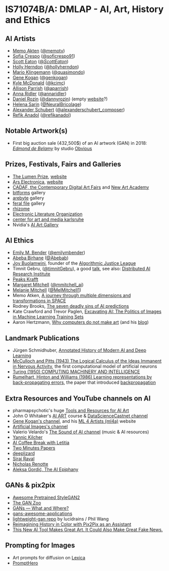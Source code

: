 # IS71074B/A: DMLAP - AI, Art, History and Ethics

<!---
Convert this to HTML with https://markdowntohtml.com
-->

## AI Artists

- [Memo Akten](https://www.memo.tv/) ([@memotv](https://twitter.com/memotv))
- [Sofia Crespo](https://sofiacrespo.com/) ([@soficrespo91](https://twitter.com/soficrespo91))
- [Scott Eaton](https://www.scott-eaton.com/) ([@_ScottEaton_](https://twitter.com/_ScottEaton_))
- [Holly Herndon](https://www.hollyherndon.com/) ([@hollyherndon](https://twitter.com/hollyherndon))
- [Mario Klingemann](https://quasimondo.com/) ([@quasimondo](https://twitter.com/quasimondo))
- [Gene Kogan](https://genekogan.com/) ([@genkogan](https://twitter.com/genekogan))
- [Kyle McDonald](https://kylemcdonald.net/) ([@kcimc](https://twitter.com/kcimc))
- [Allison Parrish](https://www.decontextualize.com/) ([@aparrish](https://friend.camp/@aparrish))
- [Anna Ridler](https://annaridler.com/) ([@annaridler](https://twitter.com/annaridler))
- [Daniel Rozin](https://bitforms.art/artist/daniel-rozin/) ([@dannyrozin](https://www.instagram.com/dannyrozin/?hl=en)) (empty [website](https://www.smoothware.com/)?)
- [Helena Sarin](https://www.neuralbricolage.com/) ([@NeuralBricolage](https://twitter.com/NeuralBricolage))
- [Alexander Schubert](https://www.alexanderschubert.net/) ([@alexanderschubert_composer](https://www.instagram.com/alexanderschubert_composer))
- [Refik Anadol](https://refikanadol.com/) ([@refikanadol](https://twitter.com/refikanadol))

## Notable Artwork(s)

- First big auction sale (432,500$) of an AI artwork (GAN) in 2018: [*Edmond de Belamy*](https://en.wikipedia.org/wiki/Edmond_de_Belamy) by studio [Obvious](https://obvious-art.com/)

## Prizes, Festivals, Fairs and Galleries

- [The Lumen Prize](https://www.youtube.com/@thelumenprize229), [website](https://www.lumenprize.com/)
- [Ars Electronica](https://www.youtube.com/@arselectronica), [website](https://ars.electronica.art/news/en/)
- [CADAF, the Contemporary Digital Art Fairs](https://www.youtube.com/@cadaf79) and [New Art Academy](https://www.newartacademy.com/)
- [bitforms](https://bitforms.art/) gallery
- [arebyte](https://www.arebyte.com/) gallery
- [feral file](https://feralfile.com/) gallery
- [rhizome](https://rhizome.org/)
- [Electronic Literature Organization](https://eliterature.org/)
- [center for art and media karlsruhe](https://zkm.de/en/keyword/digital-art)
- Nvidia's [AI Art Gallery](https://www.nvidia.com/en-us/research/ai-art-gallery/)

## AI Ethics

- [Emily M. Bender](https://faculty.washington.edu/ebender/) ([@emilymbender](https://twitter.com/emilymbender))
- [Abeba Birhane](https://abebabirhane.com/) ([@Abebab](https://abebabirhane.com/))
- [Joy Buolamwini](https://www.media.mit.edu/people/joyab/overview/), founder of the [Algorithmic Justice League](https://www.ajlunited.org)
- Timnit Gebru, ([@timnitGebru](https://twitter.com/timnitGebru)), a good [talk](https://www.youtube.com/watch?v=b_--xrN3eso), see also: [Distributed AI Research Institute](https://www.dair-institute.org/)
- [Peaks Krafft](https://www.arts.ac.uk/creative-computing-institute/people/peaks-krafft)
- [Margaret Mitchell](https://m-mitchell.com/) ([@mmitchell_ai](https://twitter.com/mmitchell_ai))
- [Melanie Mitchell](https://melaniemitchell.me/) ([@MelMitchell1](https://twitter.com/MelMitchell1))
- Memo Atken, [A journey through multiple dimensions and transformations in SPACE](https://medium.com/artists-and-machine-intelligence/a-journey-through-multiple-dimensions-and-transformations-in-space-the-final-frontier-d8435d81ca51)
- Rodney Brooks, [The seven deadly sins of AI predictions](https://www.technologyreview.com/2017/10/06/241837/the-seven-deadly-sins-of-ai-predictions/)
- Kate Crawford and Trevor Paglen, [Excavating AI: The Politics of Images in Machine Learning Training Sets](https://excavating.ai/)
- Aaron Hertzmann, [Why computers do not make art](https://medium.com/@aaronhertzmann/why-computers-do-not-make-art-6c7f9bff6b04) (and his [blog](https://aaronhertzmann.com))

## Landmark Publications

- Jürgen Schmidhuber, [Annotated History of Modern AI and Deep Learning](https://people.idsia.ch/~juergen/deep-learning-history.html)
- [McCulloch and Pitts (1943) The Logical Calculus of the Ideas Immanent in Nervous Activity](https://www.cs.cmu.edu/~./epxing/Class/10715/reading/McCulloch.and.Pitts.pdf), the first computational model of artificial neurons
- [Turing (1950) COMPUTING MACHINERY AND INTELLIGENCE](https://www.cs.ox.ac.uk/activities/ieg/e-library/sources/t_article.pdf)
- [Rumelhart, Hinton and Williams (1986) Learning representations by back-propagating errors](https://www.iro.umontreal.ca/~vincentp/ift3395/lectures/backprop_old.pdf), the paper that introduced [backpropagation](https://en.wikipedia.org/wiki/Backpropagation)

## Extra Resources and YouTube channels on AI

- pharmapsychotic's huge [Tools and Resources for AI Art](https://pharmapsychotic.com/tools.html)
- John O Whitaker's [AI ART](https://github.com/johnowhitaker/aiaiart) course & [DataScienceCastnet channel](https://www.youtube.com/@datasciencecastnet)
- [Gene Kogan's channel](https://www.youtube.com/@GeneKogan), and his [ML 4 Artists (ml4a)](https://ml4a.net/) website
- [Artificial Images's channel](https://www.youtube.com/@ArtificialImages)
- Valerio Velardo's [The Sound of AI channel](https://www.youtube.com/@ValerioVelardoTheSoundofAI/playlists) (music & AI resources)
- [Yannic Kilcher](https://www.youtube.com/@YannicKilcher)
- [AI Coffee Break with Letitia](https://www.youtube.com/@AICoffeeBreak)
- [Two Minutes Papers](https://www.youtube.com/@TwoMinutePapers)
- [deeplizard](https://www.youtube.com/@deeplizard)
- [Siraj Raval](https://www.youtube.com/@SirajRaval)
- [Nicholas Renotte](https://www.youtube.com/@NicholasRenotte)
- [Aleksa Gordić, The AI Epiphany](https://www.youtube.com/@TheAIEpiphany)

## GANs & pix2pix

- [Awesome Pretrained StyleGAN2](https://github.com/justinpinkney/awesome-pretrained-stylegan2)
- [The GAN Zoo](https://github.com/hindupuravinash/the-gan-zoo)
- [GANs — What and Where?](https://medium.com/thecyphy/gans-what-and-where-b377672283c5)
- [gans-awesome-applications](https://github.com/nashory/gans-awesome-applications)
- [lightweight-gan repo](https://github.com/lucidrains/lightweight-gan) by lucidrains / Phil Wang
- [Reimagining History in Color with Pix2Pix as an Assistant](https://towardsdatascience.com/reimagining-history-in-color-with-pix2pix-as-an-assistant-23d6e4a64e75)
- [This New AI Tool Makes Great Art. It Could Also Make Great Fake News.](https://nymag.com/intelligencer/2017/03/pix2pix-cat-drawing-tool-is-ai-at-its-best.html)

## Prompting for Images

- Art prompts for diffusion on [Lexica](https://lexica.art/)
- [PromptHero](https://prompthero.com/)